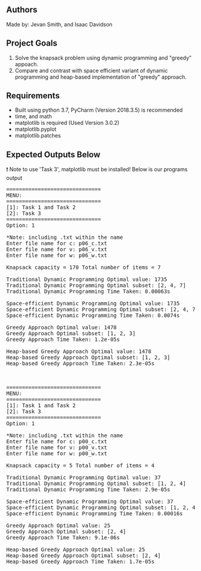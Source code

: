 ## Authors
Made by: Jevan Smith, and Isaac Davidson

## Project Goals
1. Solve the knapsack problem using dynamic programming and "greedy" appoach. 
2. Compare and contrast with space efficient variant of dynamic programming and heap-based implementation of "greedy" approach.

## Requirements
- Built using python 3.7, PyCharm (Version 2018.3.5) is recommended
- time, and math
- matplotlib is required (Used Version 3.0.2)
- matplotlib.pyplot
- matplotlib.patches

## Expected Outputs Below
:exclamation: Note to use 'Task 3', matplotlib must be installed!
Below is our programs output
<pre>
==============================
MENU:
==============================
[1]: Task 1 and Task 2
[2]: Task 3
==============================
Option: 1

*Note: including .txt within the name
Enter file name for c: p06_c.txt
Enter file name for v: p06_v.txt
Enter file name for w: p06_w.txt

Knapsack capacity = 170 Total number of items = 7

Traditional Dynamic Programming Optimal value: 1735
Traditional Dynamic Programming Optimal subset: [2, 4, 7]
Traditional Dynamic Programming Time Taken: 0.00063s

Space-efficient Dynamic Programming Optimal value: 1735
Space-efficient Dynamic Programming Optimal subset: [2, 4, 7]
Space-efficient Dynamic Programming Time Taken: 0.0074s

Greedy Approach Optimal value: 1478
Greedy Approach Optimal subset: [1, 2, 3]
Greedy Approach Time Taken: 1.2e-05s

Heap-based Greedy Approach Optimal value: 1478
Heap-based Greedy Approach Optimal subset: [1, 2, 3]
Heap-based Greedy Approach Time Taken: 2.3e-05s



==============================
MENU:
==============================
[1]: Task 1 and Task 2
[2]: Task 3
==============================
Option: 1

*Note: including .txt within the name
Enter file name for c: p00_c.txt
Enter file name for v: p00_v.txt
Enter file name for w: p00_w.txt

Knapsack capacity = 5 Total number of items = 4

Traditional Dynamic Programming Optimal value: 37
Traditional Dynamic Programming Optimal subset: [1, 2, 4]
Traditional Dynamic Programming Time Taken: 2.9e-05s

Space-efficient Dynamic Programming Optimal value: 37
Space-efficient Dynamic Programming Optimal subset: [1, 2, 4]
Space-efficient Dynamic Programming Time Taken: 0.00016s

Greedy Approach Optimal value: 25
Greedy Approach Optimal subset: [2, 4]
Greedy Approach Time Taken: 9.1e-06s

Heap-based Greedy Approach Optimal value: 25
Heap-based Greedy Approach Optimal subset: [2, 4]
Heap-based Greedy Approach Time Taken: 1.7e-05s
